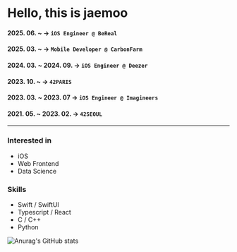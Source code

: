 # Hello, this is jaemoo
#### 2025. 06. ~ -> `iOS Engineer @ BeReal`
#### 2025. 03. ~ -> `Mobile Developer @ CarbonFarm`
#### 2024. 03. ~ 2024. 09. -> `iOS Engineer @ Deezer`
#### 2023. 10. ~ -> `42PARIS`
#### 2023. 03. ~ 2023. 07 -> `iOS Engineer @ Imagineers`
#### 2021. 05. ~ 2023. 02. -> `42SEOUL`

<hr/>

### Interested in
* iOS
* Web Frontend
* Data Science

### Skills
* Swift / SwiftUI
* Typescript / React
* C / C++
* Python

![Anurag's GitHub stats](https://github-readme-stats.vercel.app/api?username=JaemooJung&show_icons=true&theme=graywhite)
